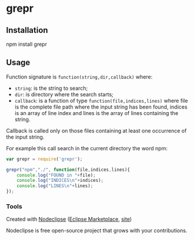 

# grepr


## Installation
npm install grepr


## Usage

Function signature is `function(string,dir,callback)` where:

* `string`: is the string to search;
* `dir`: is directory where the search starts;
* `callback`: is a function of type `function(file,indices,lines)` where file is the complete file path where the input string has been found, indices is an array of line index and lines is the array of lines containing the string.

Callback is called only on those files containing at least one occurrence of the input string. 

For example this call search in the current directory the word npm:

```javascript
var grepr = require('grepr');

grepr("npm","./", function(file,indices,lines){
	console.log("FOUND in "+file);
	console.log("INDICES\n"+indices);
	console.log("LINES\n"+lines);
});
```


### Tools

Created with [Nodeclipse](https://github.com/Nodeclipse/nodeclipse-1)
 ([Eclipse Marketplace](http://marketplace.eclipse.org/content/nodeclipse), [site](http://www.nodeclipse.org))   

Nodeclipse is free open-source project that grows with your contributions.
